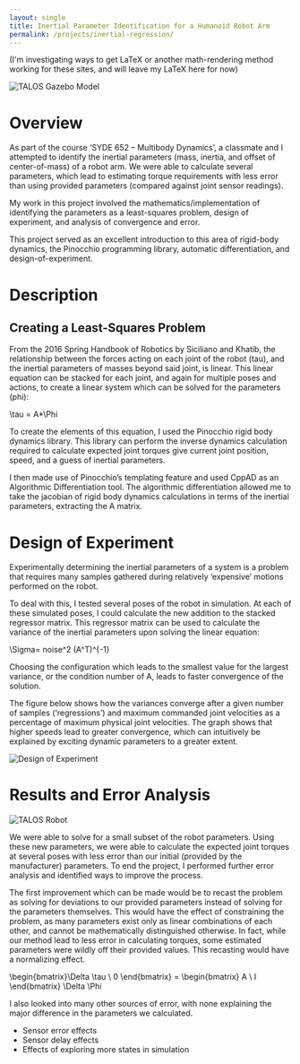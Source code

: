 ```yaml
---
layout: single
title: Inertial Parameter Identification for a Humanoid Robot Arm
permalink: /projects/inertial-regression/
---
```


(I'm investigating ways to get LaTeX or another math-rendering method working for these sites, and will leave my LaTeX here for now)

![TALOS Gazebo Model](/Wesley-Fisher/pages/projects/inertial-regression/talos_static_experiment_gazebo.png) 


# Overview

As part of the course ‘SYDE 652 – Multibody Dynamics’, a classmate and I attempted to identify the inertial parameters (mass, inertia, and offset of center-of-mass) of a robot arm. We were able to calculate several parameters, which lead to estimating torque requirements with less error than using provided parameters (compared against joint sensor readings).

My work in this project involved the mathematics/implementation of identifying the parameters as a least-squares problem, design of experiment, and analysis of convergence and error.

This project served as an excellent introduction to this area of rigid-body dynamics, the Pinocchio programming library, automatic differentiation, and design-of-experiment.


# Description

## Creating a Least-Squares Problem

From the 2016 Spring Handbook of Robotics by Siciliano and Khatib, the relationship between the forces acting on each joint of the robot (tau), and the inertial parameters of masses beyond said joint, is linear. This linear equation can be stacked for each joint, and again for multiple poses and actions, to create a linear system which can be solved for the parameters (phi):

 \tau = A*\Phi 

To create the elements of this equation, I used the Pinocchio rigid body dynamics library. This library can perform the inverse dynamics calculation required to calculate expected joint torques give current joint position, speed, and a guess of inertial parameters.

I then made use of Pinocchio’s templating feature and used CppAD as an Algorithmic Differentiation tool. The algorithmic differentiation allowed me to take the jacobian of rigid body dynamics calculations in terms of the inertial parameters, extracting the A matrix.


# Design of Experiment

Experimentally determining the inertial parameters of a system is a problem that requires many samples gathered during relatively ‘expensive’ motions performed on the robot.

To deal with this, I tested several poses of the robot in simulation. At each of these simulated poses, I could calculate the new addition to the stacked regressor matrix. This regressor matrix can be used to calculate the variance of the inertial parameters upon solving the linear equation:

 \Sigma= noise^2 (A^T)^{-1} 

Choosing the configuration which leads to the smallest value for the largest variance, or the condition number of A, leads to faster convergence of the solution.

The figure below shows how the variances converge after a given number of samples (‘regressions’) and maximum commanded joint velocities as a percentage of maximum physical joint velocities. The graph shows that higher speeds lead to greater convergence, which can intuitively be explained by exciting dynamic parameters to a greater extent.

![Design of Experiment](/Wesley-Fisher/pages/projects/inertial-regression/vel_limits_on_convergence.png) 


# Results and Error Analysis

![TALOS Robot](/Wesley-Fisher/pages/projects/inertial-regression/talos_static_experiment.png)

We were able to solve for a small subset of the robot parameters. Using these new parameters, we were able to calculate the expected joint torques at several poses with less error than our initial (provided by the manufacturer) parameters.  To end the project, I performed further error analysis and identified ways to improve the process.

The first improvement which can be made would be to recast the problem as solving for deviations to our provided parameters instead of solving for the parameters themselves. This would have the effect of constraining the problem, as many parameters exist only as linear combinations of each other, and cannot be mathematically distinguished otherwise. In fact, while our method lead to less error in calculating torques, some estimated parameters were wildly off their provided values. This recasting would have a normalizing effect.

  \begin{bmatrix}\Delta \tau \\ 0 \end{bmatrix} = \begin{bmatrix} A  \\ I \end{bmatrix} \Delta \Phi  

I also looked into many other sources of error, with none explaining the major difference in the parameters we calculated.

* Sensor error effects
* Sensor delay effects
* Effects of exploring more states in simulation
